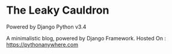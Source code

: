 # The Leaky Cauldron
Powered by Django
Python v3.4

A minimalistic blog, powered by Django Framework.
Hosted On : https://pythonanywhere.com

